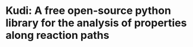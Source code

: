 Kudi: A free open-source python library for the analysis of
properties along reaction paths
=======
